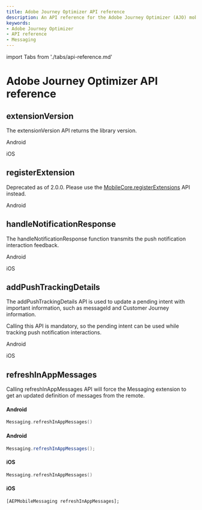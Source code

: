 ```yaml
---
title: Adobe Journey Optimizer API reference
description: An API reference for the Adobe Journey Optimizer (AJO) mobile extension.
keywords:
- Adobe Journey Optimizer
- API reference
- Messaging
---
```


import Tabs from './tabs/api-reference.md'

# Adobe Journey Optimizer API reference

## extensionVersion

The extensionVersion API returns the library version.

<TabsBlock orientation="horizontal" slots="heading, content" repeat="2"/>

Android

<Tabs query="platform=android&api=extension-version"/>

iOS

<Tabs query="platform=ios&api=extension-version"/>

## registerExtension

<InlineAlert variant="warning" slots="text"/>

Deprecated as of 2.0.0. Please use the [MobileCore.registerExtensions](../../home/base/mobile-core/api-reference.md#registerextensions) API instead.

<TabsBlock orientation="horizontal" slots="heading, content" repeat="1"/>

Android

<Tabs query="platform=android&api=register-extension"/>

## handleNotificationResponse

The handleNotificationResponse function transmits the push notification interaction feedback.

<TabsBlock orientation="horizontal" slots="heading, content" repeat="2"/>

Android

<Tabs query="platform=android&api=handle-notification-response"/>

iOS

<Tabs query="platform=ios&api=handle-notification-response"/>

## addPushTrackingDetails

The addPushTrackingDetails API is used to update a pending intent with important information, such as messageId and Customer Journey information.

<InlineAlert variant="help" slots="text"/>

Calling this API is mandatory, so the pending intent can be used while tracking push notification interactions.

<TabsBlock orientation="horizontal" slots="heading, content" repeat="2"/>

Android

<Tabs query="platform=android&api=add-push-tracking-details"/>

iOS

<Tabs query="platform=iOS&api=add-push-tracking-details"/>

## refreshInAppMessages

Calling refreshInAppMessages API will force the Messaging extension to get an updated definition of messages from the remote.

<CodeBlock slots="heading, code" repeat="4" languages="Kotlin, Java, Swift, ObjC" />

#### Android

```kotlin
Messaging.refreshInAppMessages()
```

#### Android

```java
Messaging.refreshInAppMessages();
```

#### iOS

```swift
Messaging.refreshInAppMessages()
```

#### iOS

```objc
[AEPMobileMessaging refreshInAppMessages];
```
